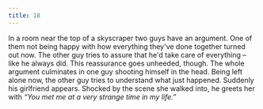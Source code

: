 ```yaml
---
title: 18
---
```


In a room near the top of a skyscraper two guys have an argument.
One of them not being happy with how everything they've done together turned out now.
The other guy tries to assure that he'd take care of everything &ndash; like he always did.
This reassurance goes unheeded, though.
The whole argument culminates in one guy shooting himself in the head.
Being left alone now, the other guy tries to understand what just happened.
Suddenly his girlfriend appears.
Shocked by the scene she walked into, he greets her with _&ldquo;You met me at a very strange time in my life.&rdquo;_
